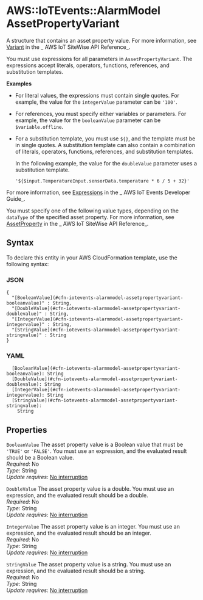 # AWS::IoTEvents::AlarmModel AssetPropertyVariant<a name="aws-properties-iotevents-alarmmodel-assetpropertyvariant"></a>

A structure that contains an asset property value\. For more information, see [Variant](https://docs.aws.amazon.com/iot-sitewise/latest/APIReference/API_Variant.html) in the _ AWS IoT SiteWise API Reference_\.

You must use expressions for all parameters in `AssetPropertyVariant`\. The expressions accept literals, operators, functions, references, and substitution templates\.

**Examples**

- For literal values, the expressions must contain single quotes\. For example, the value for the `integerValue` parameter can be `'100'`\.
- For references, you must specify either variables or parameters\. For example, the value for the `booleanValue` parameter can be `$variable.offline`\.
- For a substitution template, you must use `${}`, and the template must be in single quotes\. A substitution template can also contain a combination of literals, operators, functions, references, and substitution templates\.

  In the following example, the value for the `doubleValue` parameter uses a substitution template\.

  `'${$input.TemperatureInput.sensorData.temperature * 6 / 5 + 32}'`

For more information, see [Expressions](https://docs.aws.amazon.com/iotevents/latest/developerguide/iotevents-expressions.html) in the _ AWS IoT Events Developer Guide_\.

You must specify one of the following value types, depending on the `dataType` of the specified asset property\. For more information, see [AssetProperty](https://docs.aws.amazon.com/iot-sitewise/latest/APIReference/API_AssetProperty.html) in the _ AWS IoT SiteWise API Reference_\.

## Syntax<a name="aws-properties-iotevents-alarmmodel-assetpropertyvariant-syntax"></a>

To declare this entity in your AWS CloudFormation template, use the following syntax:

### JSON<a name="aws-properties-iotevents-alarmmodel-assetpropertyvariant-syntax.json"></a>

```
{
  "[BooleanValue](#cfn-iotevents-alarmmodel-assetpropertyvariant-booleanvalue)" : String,
  "[DoubleValue](#cfn-iotevents-alarmmodel-assetpropertyvariant-doublevalue)" : String,
  "[IntegerValue](#cfn-iotevents-alarmmodel-assetpropertyvariant-integervalue)" : String,
  "[StringValue](#cfn-iotevents-alarmmodel-assetpropertyvariant-stringvalue)" : String
}
```

### YAML<a name="aws-properties-iotevents-alarmmodel-assetpropertyvariant-syntax.yaml"></a>

```
  [BooleanValue](#cfn-iotevents-alarmmodel-assetpropertyvariant-booleanvalue): String
  [DoubleValue](#cfn-iotevents-alarmmodel-assetpropertyvariant-doublevalue): String
  [IntegerValue](#cfn-iotevents-alarmmodel-assetpropertyvariant-integervalue): String
  [StringValue](#cfn-iotevents-alarmmodel-assetpropertyvariant-stringvalue):
    String
```

## Properties<a name="aws-properties-iotevents-alarmmodel-assetpropertyvariant-properties"></a>

`BooleanValue` <a name="cfn-iotevents-alarmmodel-assetpropertyvariant-booleanvalue"></a>
The asset property value is a Boolean value that must be `'TRUE'` or `'FALSE'`\. You must use an expression, and the evaluated result should be a Boolean value\.  
_Required_: No  
_Type_: String  
_Update requires_: [No interruption](https://docs.aws.amazon.com/AWSCloudFormation/latest/UserGuide/using-cfn-updating-stacks-update-behaviors.html#update-no-interrupt)

`DoubleValue` <a name="cfn-iotevents-alarmmodel-assetpropertyvariant-doublevalue"></a>
The asset property value is a double\. You must use an expression, and the evaluated result should be a double\.  
_Required_: No  
_Type_: String  
_Update requires_: [No interruption](https://docs.aws.amazon.com/AWSCloudFormation/latest/UserGuide/using-cfn-updating-stacks-update-behaviors.html#update-no-interrupt)

`IntegerValue` <a name="cfn-iotevents-alarmmodel-assetpropertyvariant-integervalue"></a>
The asset property value is an integer\. You must use an expression, and the evaluated result should be an integer\.  
_Required_: No  
_Type_: String  
_Update requires_: [No interruption](https://docs.aws.amazon.com/AWSCloudFormation/latest/UserGuide/using-cfn-updating-stacks-update-behaviors.html#update-no-interrupt)

`StringValue` <a name="cfn-iotevents-alarmmodel-assetpropertyvariant-stringvalue"></a>
The asset property value is a string\. You must use an expression, and the evaluated result should be a string\.  
_Required_: No  
_Type_: String  
_Update requires_: [No interruption](https://docs.aws.amazon.com/AWSCloudFormation/latest/UserGuide/using-cfn-updating-stacks-update-behaviors.html#update-no-interrupt)
